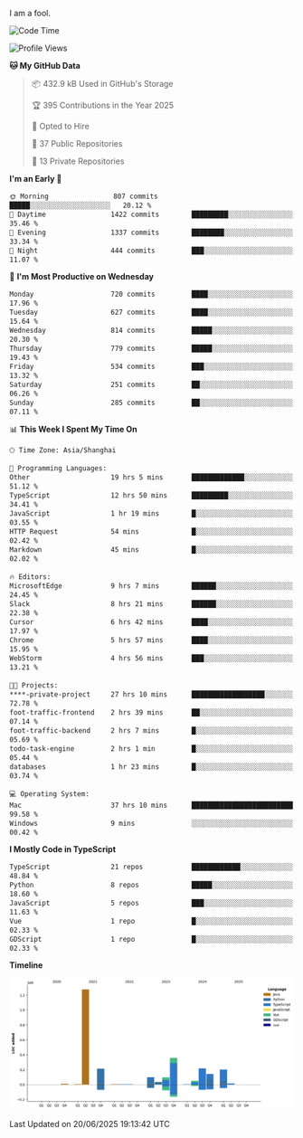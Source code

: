 I am a fool.

<!--START_SECTION:waka-->
![Code Time](http://img.shields.io/badge/Code%20Time-3%2C196%20hrs%2047%20mins-blue)

![Profile Views](http://img.shields.io/badge/Profile%20Views-3-blue)

**🐱 My GitHub Data** 

> 📦 432.9 kB Used in GitHub's Storage 
 > 
> 🏆 395 Contributions in the Year 2025
 > 
> 💼 Opted to Hire
 > 
> 📜 37 Public Repositories 
 > 
> 🔑 13 Private Repositories 
 > 
**I'm an Early 🐤** 

```text
🌞 Morning                807 commits         █████░░░░░░░░░░░░░░░░░░░░   20.12 % 
🌆 Daytime                1422 commits        █████████░░░░░░░░░░░░░░░░   35.46 % 
🌃 Evening                1337 commits        ████████░░░░░░░░░░░░░░░░░   33.34 % 
🌙 Night                  444 commits         ███░░░░░░░░░░░░░░░░░░░░░░   11.07 % 
```
📅 **I'm Most Productive on Wednesday** 

```text
Monday                   720 commits         ████░░░░░░░░░░░░░░░░░░░░░   17.96 % 
Tuesday                  627 commits         ████░░░░░░░░░░░░░░░░░░░░░   15.64 % 
Wednesday                814 commits         █████░░░░░░░░░░░░░░░░░░░░   20.30 % 
Thursday                 779 commits         █████░░░░░░░░░░░░░░░░░░░░   19.43 % 
Friday                   534 commits         ███░░░░░░░░░░░░░░░░░░░░░░   13.32 % 
Saturday                 251 commits         ██░░░░░░░░░░░░░░░░░░░░░░░   06.26 % 
Sunday                   285 commits         ██░░░░░░░░░░░░░░░░░░░░░░░   07.11 % 
```


📊 **This Week I Spent My Time On** 

```text
🕑︎ Time Zone: Asia/Shanghai

💬 Programming Languages: 
Other                    19 hrs 5 mins       █████████████░░░░░░░░░░░░   51.12 % 
TypeScript               12 hrs 50 mins      █████████░░░░░░░░░░░░░░░░   34.41 % 
JavaScript               1 hr 19 mins        █░░░░░░░░░░░░░░░░░░░░░░░░   03.55 % 
HTTP Request             54 mins             █░░░░░░░░░░░░░░░░░░░░░░░░   02.42 % 
Markdown                 45 mins             █░░░░░░░░░░░░░░░░░░░░░░░░   02.02 % 

🔥 Editors: 
MicrosoftEdge            9 hrs 7 mins        ██████░░░░░░░░░░░░░░░░░░░   24.45 % 
Slack                    8 hrs 21 mins       ██████░░░░░░░░░░░░░░░░░░░   22.38 % 
Cursor                   6 hrs 42 mins       ████░░░░░░░░░░░░░░░░░░░░░   17.97 % 
Chrome                   5 hrs 57 mins       ████░░░░░░░░░░░░░░░░░░░░░   15.95 % 
WebStorm                 4 hrs 56 mins       ███░░░░░░░░░░░░░░░░░░░░░░   13.21 % 

🐱‍💻 Projects: 
****-private-project     27 hrs 10 mins      ██████████████████░░░░░░░   72.78 % 
foot-traffic-frontend    2 hrs 39 mins       ██░░░░░░░░░░░░░░░░░░░░░░░   07.14 % 
foot-traffic-backend     2 hrs 7 mins        █░░░░░░░░░░░░░░░░░░░░░░░░   05.69 % 
todo-task-engine         2 hrs 1 min         █░░░░░░░░░░░░░░░░░░░░░░░░   05.44 % 
databases                1 hr 23 mins        █░░░░░░░░░░░░░░░░░░░░░░░░   03.74 % 

💻 Operating System: 
Mac                      37 hrs 10 mins      █████████████████████████   99.58 % 
Windows                  9 mins              ░░░░░░░░░░░░░░░░░░░░░░░░░   00.42 % 
```

**I Mostly Code in TypeScript** 

```text
TypeScript               21 repos            ████████████░░░░░░░░░░░░░   48.84 % 
Python                   8 repos             █████░░░░░░░░░░░░░░░░░░░░   18.60 % 
JavaScript               5 repos             ███░░░░░░░░░░░░░░░░░░░░░░   11.63 % 
Vue                      1 repo              █░░░░░░░░░░░░░░░░░░░░░░░░   02.33 % 
GDScript                 1 repo              █░░░░░░░░░░░░░░░░░░░░░░░░   02.33 % 
```



**Timeline**

![Lines of Code chart](https://raw.githubusercontent.com/VeejaLiu/VeejaLiu/master/assets/bar_graph.png)


 Last Updated on 20/06/2025 19:13:42 UTC
<!--END_SECTION:waka-->

